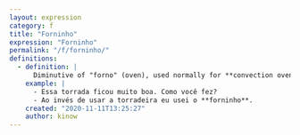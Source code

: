 ```yaml
---
layout: expression
category: f
title: "Forninho"
expression: "Forninho"
permalink: "/f/forninho/"
definitions:
  - definition: |
      Diminutive of "forno" (oven), used normally for **convection ovens**.
    example: |
      - Essa torrada ficou muito boa. Como você fez?
      - Ao invés de usar a torradeira eu usei o **forninho**.
    created: "2020-11-11T13:25:27"
    author: kinow
---
```

